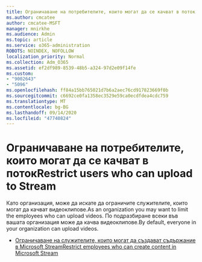 ```yaml
---
title: Ограничаване на потребителите, които могат да се качват в поток
ms.author: cmcatee
author: cmcatee-MSFT
manager: mnirkhe
ms.audience: Admin
ms.topic: article
ms.service: o365-administration
ROBOTS: NOINDEX, NOFOLLOW
localization_priority: Normal
ms.collection: Adm_O365
ms.assetid: ef2df989-8539-48b5-a324-97d2e09f14fe
ms.custom:
- "9002643"
- "5096"
ms.openlocfilehash: ff84a15bb765021d7b6a2aec76cd917823669f0b
ms.sourcegitcommit: c6692ce0fa1358ec3529e59ca0ecdfdea4cdc759
ms.translationtype: MT
ms.contentlocale: bg-BG
ms.lasthandoff: 09/14/2020
ms.locfileid: "47740824"
---
```

# <a name="restrict-users-who-can-upload-to-stream"></a><span data-ttu-id="4b1a4-102">Ограничаване на потребителите, които могат да се качват в поток</span><span class="sxs-lookup"><span data-stu-id="4b1a4-102">Restrict users who can upload to Stream</span></span>

<span data-ttu-id="4b1a4-103">Като организация, може да искате да ограничите служителите, които могат да качват видеоклипове.</span><span class="sxs-lookup"><span data-stu-id="4b1a4-103">As an organization you may want to limit the employees who can upload videos.</span></span> <span data-ttu-id="4b1a4-104">По подразбиране всеки във вашата организация може да качва видеоклипове.</span><span class="sxs-lookup"><span data-stu-id="4b1a4-104">By default, everyone in your organization can upload videos.</span></span>

- [<span data-ttu-id="4b1a4-105">Ограничаване на служителите, които могат да създават съдържание в Microsoft Stream</span><span class="sxs-lookup"><span data-stu-id="4b1a4-105">Restrict employees who can create content in Microsoft Stream</span></span>](https://docs.microsoft.com/stream/restrict-uploaders)
